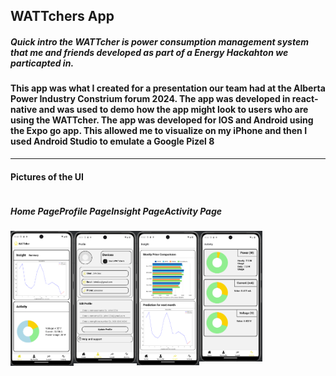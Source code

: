 <h2>WATTchers App</h2>
<h5><em>Quick intro the WATTcher is power consumption management system that me and friends developed as part of a Energy Hackahton we particapted in.</em></h5>
<h4>This app was what I created for a presentation our team had at the Alberta Power Industry Constrium forum 2024. The app was developed in react-native and was used to demo how the app might look to users who are using the WATTcher. The app was developed for IOS and Android using the Expo go app. This allowed me to visualize on my iPhone and then I used Android Studio to emulate a Google Pizel 8</h4>

***

<h4><strong>Pictures of the UI</strong></h4>
<div style="display: flex; flex-direction: row;">
    <h5>Home Page</h5>
    <h5>Profile Page</h5>
    <h5>Insight Page</h5>
    <h5>Activity Page</h5>
</div>
<div style="display: flex;">
    <img src="https://github.com/jayyy044/WATTchers-App/blob/main/assets/android1.png" alt="Home Page" style="width: 20%; height: 20%;">
    <img src="https://github.com/jayyy044/WATTchers-App/blob/main/assets/android2.png" alt="Profile Page" style="width: 20%; height: 20%;">
    <img src="https://github.com/jayyy044/WATTchers-App/blob/main/assets/android3.png" alt="Insight Page" style="width: 20%; height: 20%;">
    <img src="https://github.com/jayyy044/WATTchers-App/blob/main/assets/android4.png" alt="Activity Page" style="width: 20%; height: 20%;">
</div>
